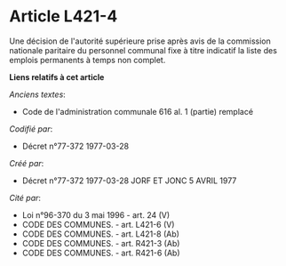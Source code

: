 # Article L421-4

Une décision de l'autorité supérieure prise après avis de la commission nationale paritaire du personnel communal fixe à
titre indicatif la liste des emplois permanents à temps non complet.

**Liens relatifs à cet article**

_Anciens textes_:

  - Code de l'administration communale 616 al. 1 (partie) remplacé

_Codifié par_:

  - Décret n°77-372 1977-03-28

_Créé par_:

  - Décret n°77-372 1977-03-28 JORF ET JONC 5 AVRIL 1977

_Cité par_:

  - Loi n°96-370 du 3 mai 1996 - art. 24 (V)
  - CODE DES COMMUNES. - art. L421-6 (V)
  - CODE DES COMMUNES. - art. L421-8 (Ab)
  - CODE DES COMMUNES. - art. R421-3 (Ab)
  - CODE DES COMMUNES. - art. R421-6 (Ab)
